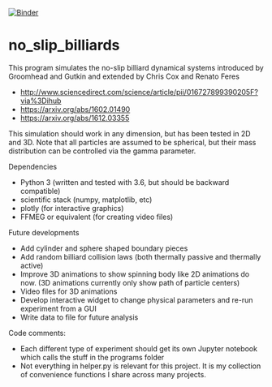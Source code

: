 [![Binder](https://mybinder.org/badge.svg)](https://mybinder.org/v2/gh/drscook/no_slip_billiards/master)

# no_slip_billiards

This program simulates the no-slip billiard dynamical systems introduced by Groomhead and Gutkin and extended by Chris Cox and Renato Feres

- http://www.sciencedirect.com/science/article/pii/016727899390205F?via%3Dihub
- https://arxiv.org/abs/1602.01490
- https://arxiv.org/abs/1612.03355

This simulation should work in any dimension, but has been tested in 2D and 3D.  Note that all particles are assumed to be spherical, but their mass distribution can be controlled via the gamma parameter.

Dependencies
- Python 3 (written and tested with 3.6, but should be backward compatible)
- scientific stack (numpy, matplotlib, etc)
- plotly (for interactive graphics)
- FFMEG or equivalent (for creating video files)

Future developments
- Add cylinder and sphere shaped boundary pieces
- Add random billiard collision laws (both thermally passive and thermally active)
- Improve 3D animations to show spinning body like 2D animations do now.  (3D animations currently only show path of particle centers)
- Video files for 3D animations
- Develop interactive widget to change physical parameters and re-run experiment from a GUI
- Write data to file for future analysis

Code comments:
- Each different type of experiment should get its own Jupyter notebook which calls the stuff in the programs folder
- Not everything in helper.py is relevant for this project.  It is my collection of convenience functions I share across many projects.
